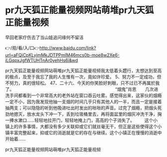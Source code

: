 # pr九天狐正能量视频网站萌堆pr九天狐正能量视频
早回老家疗伤去了当山娃追问缘何不留洁

👉/观/看/入/口👉http://www.baidu.com/link?url=aFQjCpKLyjmMkJDTPPmIM46mcs0b-moe8w2Xe6-iLGqpxJgfWTUHTnAr0yehHs6i&wd

pr九天狐正能量视频网站萌堆pr九天狐正能量视频我太低着头趱行，太想达到至高的极点，及至于我忘了我的人生惟有一次，竟如许珍爱。
	5、努力不一定成功，但不努力，真的很轻松。
	47、二十六、今天的你笑脸好刺眼，只不过已不再属於我了。
　　　　　　　　　　　　　　　　　　　　　　　“烟鬼”肖恩　　几次进洗手间都看到一个非常高大的老外站在窗口吞云吐雾。感觉得出来，这家伙的烟瘾一定不小，因为我发现他抽一支烟的时间几乎只有其他人的一半，而且一定是接着抽两支；可以隐隐的听到他吸进吐出时发出的咝咝的声音。过完了烟瘾，把烟头死劲地摁灭，放水龙头下冲一下，丢到垃圾桶里去，再将面盆里的烟灰冲洗干净，掬一捧水漱口……轻轻地拉开门，轻轻地掩上门，高高的个子消失了。
　　这个小镇上的许多事情，大都没有多少关联抑或它们就丝毫无干，但正是这些使得这个小镇丰富完整起来，抑或它的消逝就是它的存在与继续。这个小镇正在慢慢的消逝中开始着……

pr九天狐正能量视频网站萌堆pr九天狐正能量视频
